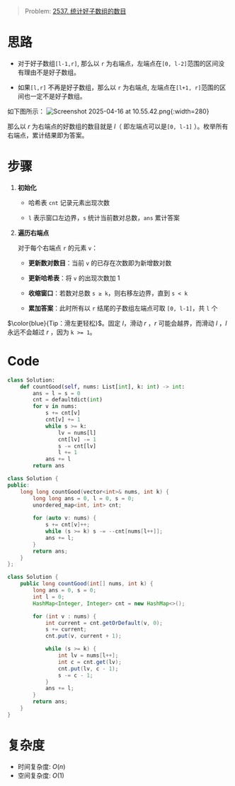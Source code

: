 
> Problem: [2537. 统计好子数组的数目](https://leetcode.cn/problems/count-the-number-of-good-subarrays/description/)

# 思路

- 对于好子数组`[l-1,r]`, 那么以 `r` 为右端点，左端点在`[0, l-2]`范围的区间没有理由不是好子数组。

- 如果`[l,r]` 不再是好子数组，那么以 `r` 为右端点, 左端点在`[l+1, r]`范围的区间也一定不是好子数组。

如下图所示：
![Screenshot 2025-04-16 at 10.55.42.png](https://pic.leetcode.cn/1744772154-joypkU-Screenshot%202025-04-16%20at%2010.55.42.png){:width=280}

那么以 $r$ 为右端点的好数组的数目就是 $l$（ 即左端点可以是`[0, l-1]` ）。枚举所有右端点，累计结果即为答案。
# 步骤

1. **初始化**
   - 哈希表 `cnt` 记录元素出现次数
   
   - `l` 表示窗口左边界，`s` 统计当前数对总数，`ans` 累计答案
   
2. **遍历右端点**

   对于每个右端点 `r` 的元素 `v`：

   - **更新数对数目**：当前 `v` 的已存在次数即为新增数对数
   
   - **更新哈希表**：将 `v` 的出现次数加 1
   - **收缩窗口**：若数对总数 `s ≥ k`，则右移左边界，直到 `s < k`
   - **累加答案**：此时所有以 `r` 结尾的子数组左端点可取 `[0, l-1]`，共 `l` 个


$\color{blue}{Tip：滑左更轻松}$。固定 $l$，滑动 $r$ ，$r$ 可能会越界，而滑动 $l$ ，$l$ 永远不会越过 $r$ ，因为 `k >= 1`。
# Code
```Python [Python3]
class Solution:
    def countGood(self, nums: List[int], k: int) -> int:
        ans = l = s = 0
        cnt = defaultdict(int)
        for v in nums:
            s += cnt[v]
            cnt[v] += 1
            while s >= k:
                lv = nums[l]
                cnt[lv] -= 1
                s -= cnt[lv]
                l += 1
            ans += l
        return ans
```
```C++ []
class Solution {
public:
    long long countGood(vector<int>& nums, int k) {
        long long ans = 0, l = 0, s = 0;
        unordered_map<int, int> cnt;
        
        for (auto v: nums) {
            s += cnt[v]++;
            while (s >= k) s -= --cnt[nums[l++]];
            ans += l;
        }
        return ans;
    }
};
```
```Java []
class Solution {
    public long countGood(int[] nums, int k) {
        long ans = 0, s = 0;
        int l = 0;
        HashMap<Integer, Integer> cnt = new HashMap<>();

        for (int v : nums) {
            int current = cnt.getOrDefault(v, 0);
            s += current;
            cnt.put(v, current + 1);

            while (s >= k) {
                int lv = nums[l++];
                int c = cnt.get(lv);
                cnt.put(lv, c - 1);
                s -= c - 1;
            }
            ans += l;
        }
        return ans;
    }
}
```
# 复杂度

- 时间复杂度: $O(n)$
- 空间复杂度: $O(1)$

